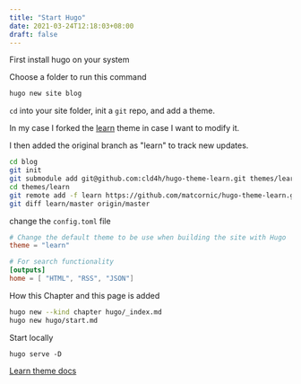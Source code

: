 ```yaml
---
title: "Start Hugo"
date: 2021-03-24T12:18:03+08:00
draft: false
---
```


First install hugo on your system

Choose a folder to run this command
```sh
hugo new site blog
```

`cd` into your site folder,
init a `git` repo,
and add a theme.

In my case I forked the [learn](https://github.com/matcornic/hugo-theme-learn) theme in case I want to modify it.

I then added the original branch as "learn" to track new updates.
```sh
cd blog
git init
git submodule add git@github.com:cld4h/hugo-theme-learn.git themes/learn
cd themes/learn
git remote add -f learn https://github.com/matcornic/hugo-theme-learn.git
git diff learn/master origin/master
```

change the `config.toml` file

```toml
# Change the default theme to be use when building the site with Hugo
theme = "learn"

# For search functionality
[outputs]
home = [ "HTML", "RSS", "JSON"]
```

How this Chapter and this page is added
```sh
hugo new --kind chapter hugo/_index.md
hugo new hugo/start.md
```

Start locally
```
hugo serve -D
```

[Learn theme docs](https://learn.netlify.app/en/)
